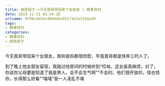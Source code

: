 ```yaml
---
title: 搞笑段子->今天我哥带回来个女朋友 | 糗事百科
date: 2019-11-11 03:34:28
urlname: 0794c4d34cd04956a951f3e3a219a2d9
tags: 
- 糗事百科
categories:
- 糗事百科
- 搞笑段子
---
```

今天我哥带回来个女朋友，我和爸妈都很欣慰，毕竟我哥都是快奔三的人了。

到了晚上他女朋友留宿，我路过他房间的时候听到“哎呦，这女装真麻烦，对了，你说你父母要是知道了我是男人，会不会生气啊”“不会的，他们很开放的，怪也怪你，长得那么好看”“嘻嘻”我一人凌乱不堪


